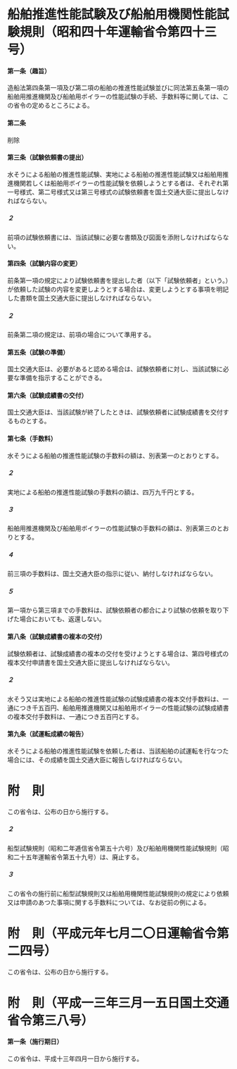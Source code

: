 # 船舶推進性能試験及び船舶用機関性能試験規則（昭和四十年運輸省令第四十三号）
#### 第一条（趣旨）
造船法第四条第一項及び第二項の船舶の推進性能試験並びに同法第五条第一項の船舶用推進機関及び船舶用ボイラーの性能試験の手続、手数料等に関しては、この省令の定めるところによる。
#### 第二条
削除
#### 第三条（試験依頼書の提出）
水そうによる船舶の推進性能試験、実地による船舶の推進性能試験又は船舶用推進機関若しくは船舶用ボイラーの性能試験を依頼しようとする者は、それぞれ第一号様式、第二号様式又は第三号様式の試験依頼書を国土交通大臣に提出しなければならない。
##### ２
前項の試験依頼書には、当該試験に必要な書類及び図面を添附しなければならない。
#### 第四条（試験内容の変更）
前条第一項の規定により試験依頼書を提出した者（以下「試験依頼者」という。）が依頼した試験の内容を変更しようとする場合は、変更しようとする事項を明記した書類を国土交通大臣に提出しなければならない。
##### ２
前条第二項の規定は、前項の場合について準用する。
#### 第五条（試験の準備）
国土交通大臣は、必要があると認める場合は、試験依頼者に対し、当該試験に必要な準備を指示することができる。
#### 第六条（試験成績書の交付）
国土交通大臣は、当該試験が終了したときは、試験依頼者に試験成績書を交付するものとする。
#### 第七条（手数料）
水そうによる船舶の推進性能試験の手数料の額は、別表第一のとおりとする。
##### ２
実地による船舶の推進性能試験の手数料の額は、四万九千円とする。
##### ３
船舶用推進機関及び船舶用ボイラーの性能試験の手数料の額は、別表第三のとおりとする。
##### ４
前三項の手数料は、国土交通大臣の指示に従い、納付しなければならない。
##### ５
第一項から第三項までの手数料は、試験依頼者の都合により試験の依頼を取り下げた場合においても、返還しない。
#### 第八条（試験成績書の複本の交付）
試験依頼者は、試験成績書の複本の交付を受けようとする場合は、第四号様式の複本交付申請書を国土交通大臣に提出しなければならない。
##### ２
水そう又は実地による船舶の推進性能試験の試験成績書の複本交付手数料は、一通につき千五百円、船舶用推進機関又は船舶用ボイラーの性能試験の試験成績書の複本交付手数料は、一通につき五百円とする。
#### 第九条（試運転成績の報告）
水そうによる船舶の推進性能試験を依頼した者は、当該船舶の試運転を行なつた場合には、その成績を国土交通大臣に報告しなければならない。
# 附　則
この省令は、公布の日から施行する。
##### ２
船型試験規則（昭和二年逓信省令第五十六号）及び船舶用機関性能試験規則（昭和二十五年運輸省令第五十九号）は、廃止する。
##### ３
この省令の施行前に船型試験規則又は船舶用機関性能試験規則の規定により依頼又は申請のあつた事項に関する手数料については、なお従前の例による。
# 附　則（平成元年七月二〇日運輸省令第二四号）
この省令は、公布の日から施行する。
# 附　則（平成一三年三月一五日国土交通省令第三八号）
#### 第一条（施行期日）
この省令は、平成十三年四月一日から施行する。
